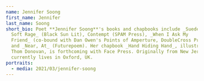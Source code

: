 ```yaml
---
name: Jennifer Soong
first_name: Jennifer
last_name: Soong
short_bio: Poet **Jennifer Soong**'s books and chapbooks include _Suede Mantis /
  Soft Rage_ (Black Sun Lit), Contempt (SPAM Press), _When I Ask My
  Friend_ (co-bound with Dan Owen's Points of Amperture, DoubleCross Press),
  and _Near, At_ (Futurepoem). Her chapbook _Hand Hiding Hand_, illustrated by
  Thom Donovan, is forthcoming with Face Press. Originally from New Jersey, she
  currently lives in Oxford, UK. 
portraits:
  - media: 2021/03/jennifer-soong
---
```

